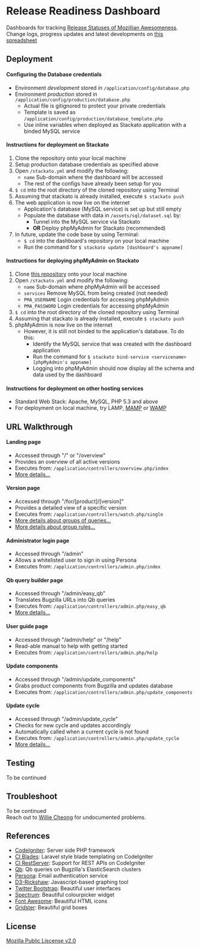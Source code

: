 # Release Readiness Dashboard
Dashboards for tracking [Release Statuses of Mozillian Awesomeness](https://release-dash.paas.allizom.org).<br>
Change logs, progress updates and latest developments on [this spreadsheet](https://docs.google.com/spreadsheet/ccc?key=0ApNDjYXWm5JndDFwLWVlM1BPR3dBdjE1ZVdfWlBwR1E&usp=sharing)


## Deployment        
#### Configuring the Database credentials
- Environment *development* stored in `/application/config/database.php`
- Environment *production* stored in `/application/config/production/database.php` 
    - Actual file is gitignored to protect your private credentials
    - Template is saved as `/application/config/production/database_template.php`
    - Use inline variables when deployed as Stackato application with a binded MySQL service

#### Instructions for deployment on Stackato
1. Clone the repository onto your local machine
2. Setup production database credentials as specified above
3. Open `/stackato.yml` and modify the following:
    - `name` Sub-domain where the dashboard will be accessed
    - The rest of the configs have already been setup for you
3. `$ cd` into the root directory of the cloned repository using Terminal
4. Assuming that stackato is already installed, execute `$ stackato push`
5. The web application is now live on the internet
    - Application's database (MySQL service) is set up but still empty
    - Populate the database with data in `/assets/sql/dataset.sql` by:
        - Tunnel into the MySQL service via Stackato
        - **OR** Deploy phpMyAdmin for Stackato (recommended)
6. In future, update the code base by using Terminal:
    - `$ cd` into the dashboard's repository on your local machine
    - Run the command for `$ stackato update [dashboard's appname]`

#### Instructions for deploying phpMyAdmin on Stackato
1. Clone [this repository](https://github.com/Stackato-Apps/phpmyadmin) onto your local machine
2. Open `/stackato.yml` and modify the following:
    - `name` Sub-domain where phpMyAdmin will be accessed
    - `services` Remove MySQL from being created (not needed)
    - `PMA_USERNAME` Login credentials for accessing phpMyAdmin
    - `PMA_PASSWORD` Login credentials for accessing phpMyAdmin
3. `$ cd` into the root directory of the cloned repository using Terminal
4. Assuming that stackato is already installed, execute `$ stackato push`
5. phpMyAdmin is now live on the internet
    - However, it is still not binded to the application's database. To do this:
        - Identify the MySQL service that was created with the dashboard application
        - Run the command for `$ stackato bind-service <servicename> [phpMyAdmin's appname]`
        - Logging into phpMyAdmin should now display all the schema and data used by the dashboard

#### Instructions for deployment on other hosting services
- Standard Web Stack: Apache, MySQL, PHP 5.3 and above
- For deployment on local machine, try LAMP, [MAMP](http://www.mamp.info/en/downloads/) or [WAMP](http://www.wampserver.com/en/)


## URL Walkthrough
#### Landing page
- Accessed through "/" or "/overview" 
- Provides an overview of all active versions
- Executes from: `/application/controllers/overview.php/index`
- [More details...](http://blog.williecheong.com/running-with-the-train/)

#### Version page
- Accessed through "/for/[product]/[version]"
- Provides a detailed view of a specific version
- Executes from: `/application/controllers/watch.php/single`
- [More details about groups of queries...](http://blog.williecheong.com/groups-of-queries/)
- [More details about group rules...](http://blog.williecheong.com/release-readiness-dashboardrules-for-scoring/)

#### Administrator login page
- Accessed through "/admin"
- Allows a whitelisted user to sign in using Persona
- Executes from: `/application/controllers/admin.php/index`

#### Qb query builder page
- Accessed through "/admin/easy_qb"
- Translates Bugzilla URLs into Qb queries
- Executes from: `/application/controllers/admin.php/easy_qb`
- [More details...](http://blog.williecheong.com/release-readiness-dashboardqb-query-builder/)

#### User guide page
- Accessed through "/admin/help" or "/help"
- Read-able manual to help with getting started
- Executes from: `/application/controllers/admin.php/help`

#### Update components
- Accessed through "/admin/update_components"
- Grabs product components from Bugzilla and updates database
- Executes from: `/application/controllers/admin.php/update_components`

#### Update cycle
- Accessed through "/admin/update_cycle"
- Checks for new cycle and updates accordingly
- Automatically called when a current cycle is not found
- Executes from: `/application/controllers/admin.php/update_cycle`
- [More details...](http://blog.williecheong.com/running-with-the-train/)

## Testing
To be continued


## Troubleshoot
To be continued<br>
Reach out to [Willie Cheong](http://williecheong.com) for undocumented problems.


## References
- [CodeIgniter](http://ellislab.com/codeigniter): Server side PHP framework
- [CI Blades](https://github.com/laperla/codeigniter-Blade): Laravel style blade templating on CodeIgniter
- [CI RestServer](https://github.com/philsturgeon/codeigniter-restserver): Support for REST APIs on CodeIgniter
- [Qb](https://github.com/klahnakoski/qb): Qb queries on Bugzilla's ElasticSearch clusters
- [Persona](https://developer.mozilla.org/en-US/Persona): Email authentication service
- [D3-Rickshaw](http://code.shutterstock.com/rickshaw/): Javascript-based graphing tool
- [Twitter Bootstrap](http://getbootstrap.com/getting-started/): Beautiful user interfaces
- [Spectrum](http://bgrins.github.io/spectrum/): Beautiful colourpicker widget
- [Font Awesome](http://fontawesome.io/): Beautiful HTML icons
- [Gridster](http://gridster.net/): Beautiful grid boxes


## License
[Mozilla Public Liscense v2.0](LICENSE)
